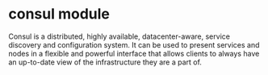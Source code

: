 # consul module 
Consul is a distributed, highly available, datacenter-aware, service discovery and configuration system. It can be used to present services and nodes in a flexible and powerful interface that allows clients to always have an up-to-date view of the infrastructure they are a part of.
